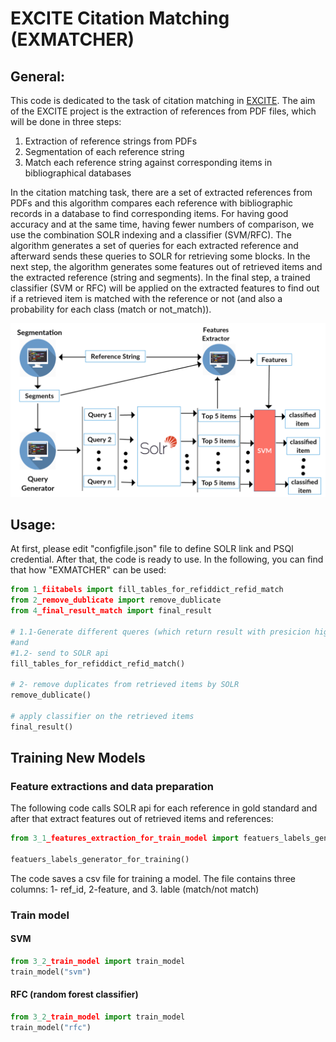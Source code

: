 # EXCITE Citation Matching (EXMATCHER)

## General:
This code is dedicated to the task of citation matching in [EXCITE](https://west.uni-koblenz.de/en/research/excite).
The aim of the EXCITE project is the extraction of references from PDF files, which will be done in three steps:

1. Extraction of reference strings from PDFs
2. Segmentation of each reference string
3. Match each reference string against corresponding items in bibliographical databases
 
In the citation matching task, there are a set of extracted references from PDFs and this algorithm compares each reference with bibliographic records in a database to find corresponding items. For having good accuracy and at the same time, having fewer numbers of comparison, we use the combination SOLR indexing and a classifier (SVM/RFC).
The algorithm generates a set of queries for each extracted reference and afterward sends these queries to SOLR for retrieving some blocks. In the next step, the algorithm generates some features out of retrieved items and the extracted reference (string and segments).
In the final step, a trained classifier (SVM or RFC) will be applied on the extracted features to find out if a retrieved item is matched with the reference or not (and also a probability for each class (match or not_match)).

!["Figure1. An overview of our approach"](https://raw.githubusercontent.com/exciteproject/EXmatcher/master/picreadme/matchingoverveiw.png)


## Usage:
At first, please edit "configfile.json" file to define SOLR link and PSQl credential. After that, the code is ready to use. In the following, you can find that how "EXMATCHER" can be used:

```python
from 1_fiitabels import fill_tables_for_refiddict_refid_match
from 2_remove_dublicate import remove_dublicate
from 4_final_result_match import final_result

# 1.1-Generate different queres (which return result with presicion higher that 0.6) for each reference 
#and
#1.2- send to SOLR api
fill_tables_for_refiddict_refid_match()

# 2- remove duplicates from retrieved items by SOLR
remove_dublicate()

# apply classifier on the retrieved items
final_result()
```
## Training New Models
### Feature extractions and data preparation
The following code calls SOLR api for each reference in gold standard and after that extract features out of retrieved items and references: 
```python
from 3_1_features_extraction_for_train_model import featuers_labels_generator_for_training

featuers_labels_generator_for_training()
```
The code saves a csv file for training a model. The file contains three columns: 1- ref_id, 2-feature, and 3. lable (match/not match)

### Train model 
#### SVM
```python
from 3_2_train_model import train_model
train_model("svm")
```

#### RFC (random forest classifier)
```python
from 3_2_train_model import train_model
train_model("rfc")
```
